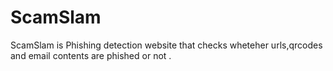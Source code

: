 # ScamSlam

ScamSlam is Phishing detection website that checks wheteher urls,qrcodes and email contents are phished or not . 
